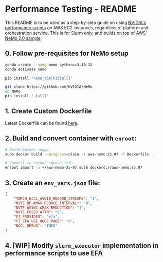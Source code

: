 # Performance Testing - README

This README is to be used as a step-by-step guide on using [NVIDIA's performance scripts](https://github.com/NVIDIA/NeMo/tree/main/scripts/performance) on AWS EC2 instances, regardless of platform and orchestration service. This is for Slurm only, and builds on top of [AWS' NeMo 2.0 sample](https://github.com/aws-samples/awsome-distributed-training/tree/main/3.test_cases/megatron/nemo/slurm).

## 0. Follow pre-requisites for NeMo setup
```bash
conda create --name nemo python==3.10.12
conda activate nemo

pip install "nemo_toolkit[all]"

git clone https://github.com/NVIDIA/NeMo
cd NeMo
pip install '.[all]'
```

## 1. Create Custom Dockerfile
Latest Dockerfile can be found [here](https://github.com/aws-samples/awsome-distributed-training/blob/main/3.test_cases/megatron/nemo/Dockerfile).

## 2. Build and convert container with `enroot`:
```bash
# Build Docker image
sudo docker build --progress=plain -t aws-nemo:25.07 -f Dockerfile .

# Convert to enroot squash file
enroot import -o ~/aws-nemo-25-07.sqsh dockerd://aws-nemo:25.07
```

## 3. Create an `env_vars.json` file:
```json
{
    "TORCH_NCCL_AVOID_RECORD_STREAMS": "1",
    "NVTE_DP_AMAX_REDUCE_INTERVAL": "0",
    "NVTE_ASYNC_AMAX_REDUCTION": "1",
    "NVTE_FUSED_ATTN": "0",
    "FI_PROVIDER": "efa",
    "FI_EFA_USE_HUGE_PAGE": "0",
    "NCCL_DEBUG": "INFO"
}
```

## 4. [WIP] Modify `slurm_executor` implementation in performance scripts to use EFA
